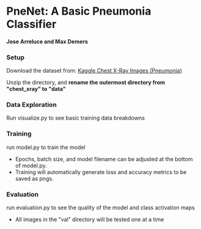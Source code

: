 # PneNet: A Basic Pneumonia Classifier
#### Jose Arreluce and Max Demers

### Setup
Download the dataset from: [Kaggle Chest X-Ray Images (Pneumonia)](https://www.kaggle.com/paultimothymooney/chest-xray-pneumonia)

Unzip the directory, and __rename the outermost directory from "chest_xray" to "data"__

### Data Exploration
Run visualize.py to see basic training data breakdowns

### Training
run model.py to train the model
* Epochs, batch size, and model filename can be adjusted at the bottom of model.py.
* Training will automatically generate loss and accuracy metrics to be saved as pngs.

### Evaluation
run evaluation.py to see the quality of the model and class activation maps
* All images in the "val" directory will be tested one at a time

